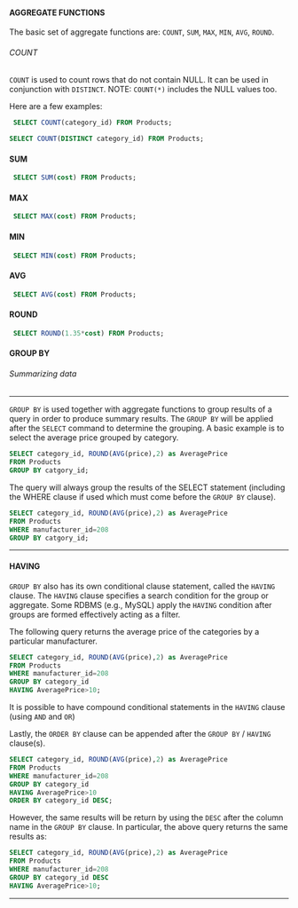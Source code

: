 #### AGGREGATE FUNCTIONS

The basic set of aggregate functions are: `COUNT`, `SUM`, `MAX`, `MIN`, `AVG`, `ROUND`.

###### COUNT

`COUNT` is used to count rows that do not contain NULL.  It can be used in conjunction with `DISTINCT`.  NOTE:  `COUNT(*)` includes the NULL values too. 

Here are a few examples:

```SQL
 SELECT COUNT(category_id) FROM Products;
 ```
 
 ```SQL
 SELECT COUNT(DISTINCT category_id) FROM Products;
 ```
 
 
 #### SUM

```SQL
 SELECT SUM(cost) FROM Products;
 ```


 
 #### MAX

```SQL
 SELECT MAX(cost) FROM Products;
 ```



 #### MIN

```SQL
 SELECT MIN(cost) FROM Products;
 ```


 #### AVG

```SQL
 SELECT AVG(cost) FROM Products;
 ```


 #### ROUND

```SQL
 SELECT ROUND(1.35*cost) FROM Products;
 ```



#### GROUP BY 
###### Summarizing data
 ----
 `GROUP BY` is used together with aggregate functions to group results of a query in order to produce summary results.  The `GROUP BY` will be applied after the `SELECT` command to determine the grouping.  A basic example is to select the average price grouped by category.
 
 ```SQL
 SELECT category_id, ROUND(AVG(price),2) as AveragePrice
 FROM Products
 GROUP BY catgory_id;
 ```
 
The query will always group the results of the SELECT statement (including the WHERE clause if used which must come before the `GROUP BY` clause).  

 ```SQL
 SELECT category_id, ROUND(AVG(price),2) as AveragePrice
 FROM Products
 WHERE manufacturer_id=208
 GROUP BY catgory_id;
 ```
 
 ---
 
#### HAVING 
 
 
 
 `GROUP BY` also has its own conditional clause statement, called the `HAVING` clause.  The `HAVING` clause specifies a search condition for the group or aggregate.  Some RDBMS (e.g., MySQL) apply the `HAVING` condition after groups are formed effectively acting as a filter.
 
 The following query returns the average price of the categories by a particular manufacturer.
 
  ```SQL
 SELECT category_id, ROUND(AVG(price),2) as AveragePrice
 FROM Products
 WHERE manufacturer_id=208
 GROUP BY category_id
 HAVING AveragePrice>10;
 ```
 
 It is possible to have compound conditional statements in the `HAVING` clause (using `AND` and `OR`)  
 
 
 Lastly, the `ORDER BY` clause can be appended after the `GROUP BY` / `HAVING` clause(s).  
 
  ```SQL
 SELECT category_id, ROUND(AVG(price),2) as AveragePrice
 FROM Products
 WHERE manufacturer_id=208
 GROUP BY category_id
 HAVING AveragePrice>10
 ORDER BY category_id DESC;
 ```
 
 However, the same results will be return by using the `DESC` after the column name in the `GROUP BY` clause.  In particular, the above query returns the same results as:
 
  ```SQL
 SELECT category_id, ROUND(AVG(price),2) as AveragePrice
 FROM Products
 WHERE manufacturer_id=208
 GROUP BY category_id DESC
 HAVING AveragePrice>10;
 ```
 
 ---
 
 
 
